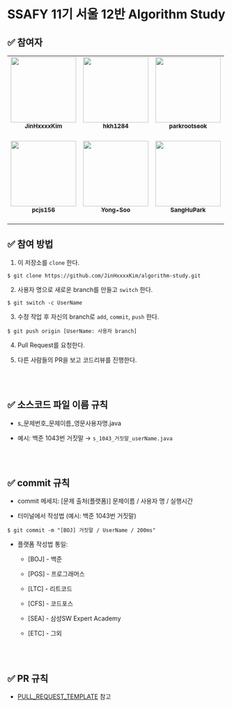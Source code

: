 # SSAFY 11기 서울 12반 Algorithm Study

## ✅ 참여자

<table align="center">
<tr>
<td align="center"><a href="https://github.com/JinHxxxxKim"><img src="https://github.com/JinHxxxxKim.png" width="150px;" alt=""/>         
<br /><sub><b>JinHxxxxKim</b><br></a><br/></td>
<td align="center"><a href="https://github.com/hkh1284"><img src="https://github.com/hkh1284.png" width="150px;" alt=""/>         
<br /><sub><b>hkh1284</b><br></a><br/></td>
<td align="center"><a href="https://github.com/parkrootseok"><img src="https://github.com/parkrootseok.png" width="150px;" alt=""/>         
<br /><sub><b>parkrootseok</b><br></a><br/></td>
</tr>
<tr>
<td align="center"><a href="https://github.com/pcjs156"><img src="https://github.com/pcjs156.png" width="150px;" alt=""/>         
<br /><sub><b>pcjs156</b><br></a><br/></td>
<td align="center"><a href="https://github.com/Yong-Soo"><img src="https://github.com/Yong-Soo.png" width="150px;" alt=""/>         
<br /><sub><b>Yong-Soo</b><br></a><br/></td>
<td align="center"><a href="https://github.com/SangHuPark"><img src="https://github.com/SangHuPark.png" width="150px;" alt=""/>         
<br /><sub><b>SangHuPark</b><br></a><br/></td>
</tr>
</table>

## ✅ 참여 방법

1. 이 저장소를 `clone` 한다.

```
$ git clone https://github.com/JinHxxxxKim/algorithm-study.git
```

2. 사용자 명으로 새로운 branch를 만들고 `switch` 한다.

```
$ git switch -c UserName
```

3. 수정 작업 후 자신의 branch로 `add`, `commit`, `push` 한다.

```
$ git push origin [UserName: 사용자 branch]
```

4. Pull Request를 요청한다.

5. 다른 사람들의 PR을 보고 코드리뷰를 진행한다.

<br />
<br />

## ✅ 소스코드 파일 이름 규칙

- s\_문제번호\_문제이름\_영문사용자명.java

- 예시: 백준 1043번 거짓말 &rarr; `s_1043_거짓말_userName.java`

<br />
<br />

## ✅ commit 규칙

- commit 메세지: [문제 출처(플랫폼)] 문제이름 / 사용자 명 / 실행시간

- 터미널에서 작성법 (예시: 백준 1043번 거짓말)

```
$ git commit -m "[BOJ] 거짓말 / UserName / 200ms"
```

- 플랫폼 작성법 통일:

  - [BOJ] - 백준

  - [PGS] - 프로그래머스
  - [LTC] - 리트코드
  - [CFS] - 코드포스
  - [SEA] - 삼성SW Expert Academy
  - [ETC] - 그외

<br />
<br />

## ✅ PR 규칙

- [PULL_REQUEST_TEMPLATE](https://github.com/JinHxxxxKim/algorithm-study/blob/main/.github/PULL_REQUEST_TEMPLATE.md) 참고

<br />
<br />
